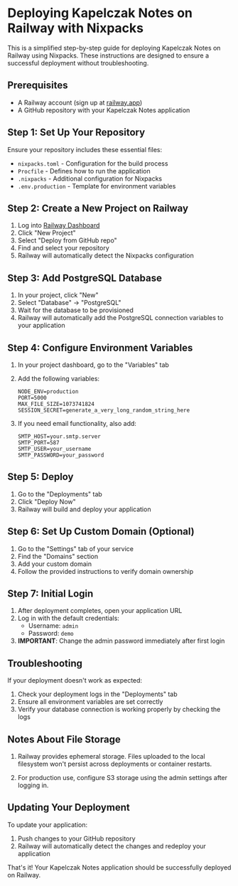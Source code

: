 # Deploying Kapelczak Notes on Railway with Nixpacks

This is a simplified step-by-step guide for deploying Kapelczak Notes on Railway using Nixpacks. These instructions are designed to ensure a successful deployment without troubleshooting.

## Prerequisites

- A Railway account (sign up at [railway.app](https://railway.app))
- A GitHub repository with your Kapelczak Notes application

## Step 1: Set Up Your Repository

Ensure your repository includes these essential files:
- `nixpacks.toml` - Configuration for the build process
- `Procfile` - Defines how to run the application
- `.nixpacks` - Additional configuration for Nixpacks
- `.env.production` - Template for environment variables

## Step 2: Create a New Project on Railway

1. Log into [Railway Dashboard](https://railway.app/dashboard)
2. Click "New Project"
3. Select "Deploy from GitHub repo"
4. Find and select your repository
5. Railway will automatically detect the Nixpacks configuration

## Step 3: Add PostgreSQL Database

1. In your project, click "New"
2. Select "Database" → "PostgreSQL"
3. Wait for the database to be provisioned
4. Railway will automatically add the PostgreSQL connection variables to your application

## Step 4: Configure Environment Variables

1. In your project dashboard, go to the "Variables" tab
2. Add the following variables:
   ```
   NODE_ENV=production
   PORT=5000
   MAX_FILE_SIZE=1073741824
   SESSION_SECRET=generate_a_very_long_random_string_here
   ```

3. If you need email functionality, also add:
   ```
   SMTP_HOST=your.smtp.server
   SMTP_PORT=587
   SMTP_USER=your_username
   SMTP_PASSWORD=your_password
   ```

## Step 5: Deploy

1. Go to the "Deployments" tab
2. Click "Deploy Now"
3. Railway will build and deploy your application

## Step 6: Set Up Custom Domain (Optional)

1. Go to the "Settings" tab of your service
2. Find the "Domains" section
3. Add your custom domain
4. Follow the provided instructions to verify domain ownership

## Step 7: Initial Login

1. After deployment completes, open your application URL
2. Log in with the default credentials:
   - Username: `admin`
   - Password: `demo`
3. **IMPORTANT**: Change the admin password immediately after first login

## Troubleshooting

If your deployment doesn't work as expected:

1. Check your deployment logs in the "Deployments" tab
2. Ensure all environment variables are set correctly
3. Verify your database connection is working properly by checking the logs

## Notes About File Storage

1. Railway provides ephemeral storage. Files uploaded to the local filesystem won't persist across deployments or container restarts.

2. For production use, configure S3 storage using the admin settings after logging in.

## Updating Your Deployment

To update your application:

1. Push changes to your GitHub repository
2. Railway will automatically detect the changes and redeploy your application

That's it! Your Kapelczak Notes application should be successfully deployed on Railway.
